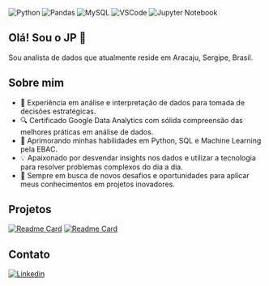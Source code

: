 ![Python](https://img.shields.io/badge/Python-FFD43B?style=for-the-badge&logo=python&logoColor=blu)
![Pandas](https://img.shields.io/badge/Pandas-2C2D72?style=for-the-badge&logo=pandas&logoColor=white)
![MySQL](https://img.shields.io/badge/MySQL-005C84?style=for-the-badge&logo=mysql&logoColor=white)
![VSCode](https://img.shields.io/badge/VSCode-0078D4?style=for-the-badge&logo=visual%20studio%20code&logoColor=white)
![Jupyter Notebook](https://img.shields.io/badge/Jupyter-F37626.svg?&style=for-the-badge&logo=Jupyter&logoColor=white)
## Olá! Sou o JP 👋
Sou analista de dados que atualmente reside em Aracaju, Sergipe, Brasil. 

## Sobre mim
- 💼 Experiência em análise e interpretação de dados para tomada de decisões estratégicas.
- 🔍 Certificado Google Data Analytics com sólida compreensão das melhores práticas em análise de dados.
- 🌱 Aprimorando minhas habilidades em Python, SQL e Machine Learning pela EBAC.
- 💡 Apaixonado por desvendar insights nos dados e utilizar a tecnologia para resolver problemas complexos do dia a dia.
- 🚀 Sempre em busca de novos desafios e oportunidades para aplicar meus conhecimentos em projetos inovadores.
  
## Projetos
[![Readme Card](https://github-readme-stats.vercel.app/api/pin/?username=jpfreire0&repo=dados-logistica)](https://github.com/jpfreire0/dados-logistica)
[![Readme Card](https://github-readme-stats.vercel.app/api/pin/?username=jpfreire0&repo=dados-logistica)](https://github.com/jpfreire0/dados-logistica)

## Contato
[![Linkedin](https://img.shields.io/badge/LinkedIn-0077B5?style=for-the-badge&logo=linkedin&logoColor=white)](https://www.linkedin.com/in/jpfreire/)

<!--
**jpfreire0/jpfreire0** is a ✨ _special_ ✨ repository because its `README.md` (this file) appears on your GitHub profile.

Here are some ideas to get you started:

- 🔭 I’m currently working on ...
- 🌱 I’m currently learning ...
- 👯 I’m looking to collaborate on ...
- 🤔 I’m looking for help with ...
- 💬 Ask me about ...
- 📫 How to reach me: ...
- 😄 Pronouns: ...
- ⚡ Fun fact: ...
-->
